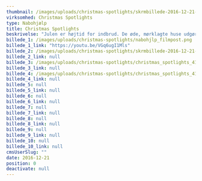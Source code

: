 ```yaml
---
thumbnail: /images/uploads/christmas-spotlights/skrmbillede-2016-12-21-kl.-14.32.56.png
virksomhed: Christmas Spotlights
type: Nabohjælp
title: Christmas Spotlights
beskrivelse: "Julen er højtid for indbrud. De øde, mørklagte huse udgør nemlig et sandt gavebord for tyvene. Derfor er det ikke underligt, at antallet af indbrud stiger med over 50% i december. Hver jul pynter vi danskere vores hjem med smukke lyskæder. Så hvorfor ikke pynte op med noget, der skaber julestemning i nabolaget og samtidig tyverisikrer hjemmet? Derfor har vi opfundet verdens første julelyskæde, der kan afværge indbrud. Vi kalder den Christmas Spotlights.    \n\n    "
billede_1: /images/uploads/christmas-spotlights/nabohjlp_filmpost.png
billede_1_link: "https://youtu.be/VGq6ugI1Mls"
billede_2: /images/uploads/christmas-spotlights/skrmbillede-2016-12-21-kl.-14.24.37.png
billede_2_link: null
billede_3: /images/uploads/christmas-spotlights/christmas_spotlights_4186_rgb.jpg
billede_3_link: null
billede_4: /images/uploads/christmas-spotlights/christmas_spotlights_4185_rgb.jpg
billede_4_link: null
billede_5: null
billede_5_link: null
billede_6: null
billede_6_link: null
billede_7: null
billede_7_link: null
billede_8: null
billede_8_link: null
billede_9: null
billede_9_link: null
billede_10: null
billede_10_link: null
cmsUserSlug: ""
date: 2016-12-21 
position: 0
deactivate: null
---
```



